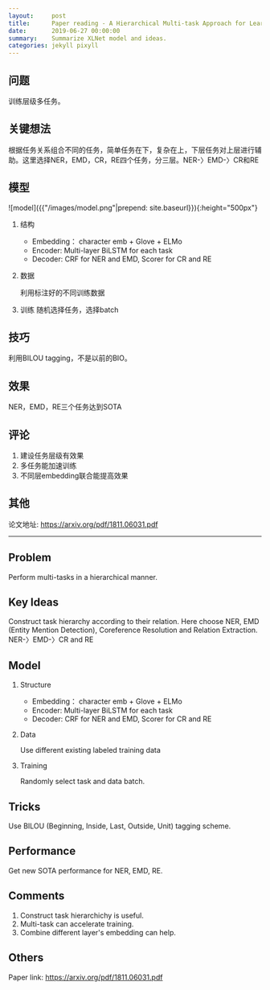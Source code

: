 ```yaml
---
layout:     post
title:      Paper reading - A Hierarchical Multi-task Approach for Learning Embeddings from Semantic Tasks
date:       2019-06-27 00:00:00
summary:    Summarize XLNet model and ideas.
categories: jekyll pixyll
---
```


## 问题

训练层级多任务。

## 关键想法

根据任务关系组合不同的任务，简单任务在下，复杂在上，下层任务对上层进行辅助。这里选择NER，EMD，CR，RE四个任务，分三层。NER-〉EMD-〉CR和RE

## 模型



![model]({{"/images/model.png"|prepend: site.baseurl}}){:height="500px"}

1. 结构

   - Embedding： character emb + Glove + ELMo
   - Encoder: Multi-layer BiLSTM for each task
   - Decoder: CRF for NER and EMD, Scorer for CR and RE

2. 数据

   利用标注好的不同训练数据

3. 训练
   随机选择任务，选择batch

## 技巧

利用BILOU tagging，不是以前的BIO。

## 效果

NER，EMD，RE三个任务达到SOTA

## 评论

1. 建设任务层级有效果
2. 多任务能加速训练
3. 不同层embedding联合能提高效果

## 其他

论文地址: <https://arxiv.org/pdf/1811.06031.pdf>

***

## Problem

Perform multi-tasks in a hierarchical manner.

## Key Ideas

Construct task hierarchy according to their relation. Here choose NER, EMD (Entity Mention Detection), Coreference Resolution and Relation Extraction. NER-〉EMD-〉CR and RE

## Model

1. Structure

   - Embedding： character emb + Glove + ELMo
   - Encoder: Multi-layer BiLSTM for each task
   - Decoder: CRF for NER and EMD, Scorer for CR and RE

2. Data

   Use different existing labeled training data

3. Training

   Randomly select task and data batch.

## Tricks

Use BILOU (Beginning, Inside, Last, Outside, Unit) tagging scheme.

## Performance

Get new SOTA performance for NER, EMD, RE.

## Comments

1. Construct task hierarchichy is useful.
2. Multi-task can accelerate training.
3. Combine different layer's embedding can help.

## Others

Paper link: <https://arxiv.org/pdf/1811.06031.pdf>



